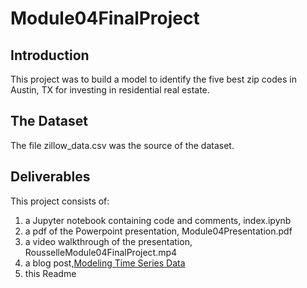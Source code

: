 # Module04FinalProject

## Introduction

This project was to build a model to identify the five best zip codes in Austin, TX for investing in residential real estate.

## The Dataset

The file zillow_data.csv was the source of the dataset.

## Deliverables

This project consists of:

1. a Jupyter notebook containing code and comments, index.ipynb
2. a pdf of the Powerpoint presentation, Module04Presentation.pdf
3. a video walkthrough of the presentation, RousselleModule04FinalProject.mp4
4. a blog post,[Modeling Time Series Data](https://https://paulettej.github.io/modeling_time_series_data")
5. this Readme

